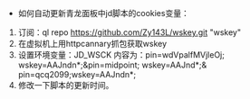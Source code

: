 - 如何自动更新青龙面板中jd脚本的cookies变量：
1. 订阅：ql repo https://github.com/Zy143L/wskey.git "wskey"
2. 在虚拟机上用httpcannary抓包获取wskey
3. 设置环境变量：JD_WSCK
内容为：pin=wdVpalfMVjleOj; wskey=AAJndn*;&pin=midpoint; wskey=AAJnd*;&
pin=qcq2099;wskey=AAJndn*;
4. 修改一下脚本的更新时间。

